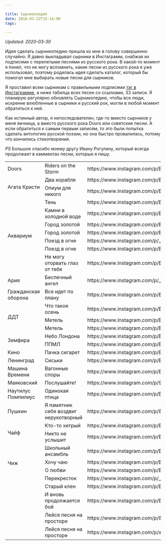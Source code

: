 ```yaml
---

title: Сырникопедия
date: 2018-03-22T15:14:00
tags: 

---
```


_Updated: 2020-03-30_

Идея сделать сырникопедию пришла ко мне в голову совершенно случайно. Я давно выкладывал сырники в Инстаграмм, снабжая их подписями с перепетыми песнями из русского рока. В какой-то момент я понял, что не могу вспомнить, какие песни из русского рока я уже использовал, поэтому родилась идея сделать каталог, который бы помогал мне выбирать новые песни для сырников.

<!--more-->

Я проставил всем сырникам с правильными подписями [тэг в Инстаграмме](https://www.instagram.com/explore/tags/%D1%81%D1%8B%D1%80%D0%BD%D0%B8%D0%BA%D0%BE%D0%BF%D0%B5%D0%B4%D0%B8%D1%8F/), а ниже табилца всех песен со ссылками, 33 записи. Я планирую регулярно обновлять Сырникопедию, чтобы все люди, искренне влюбленные в сырники и русский рок, могли в любой момент обратиться к ней.

Как истинный автор, я непоследователен, где-то вместо сырников у меня яичница, а вместо русского рока Doors или советские песни. А если обратиться к самым первым записям, то это были попытка сделать антологию русской поэзии, но она быстро провалилась, потому что кончились стихотворения.

*PS* Большое спасибо моему другу Ивану Рогулину, который всегда продолжает в камментах песни, которые я пишу.

<!-- Table -->
<table class="music">
<tr><td>Doors</td><td>Riders on the Storm</td><td>https://www.instagram.com/p/BGdjeKzSR_z</td></tr>

<tr><td rowspan="2">Агата Кристи</td><td>Два корабля</td><td>https://www.instagram.com/p/BbGeksfATS2</td></tr>
<tr>                                 <td>Опиум для никого</td><td>https://www.instagram.com/p/BaqHlF3gcBJ</td></tr>

<tr><td rowspan="7">Аквариум</td><td>Тень</td><td>https://www.instagram.com/p/Bas_xVBgDvj</td></tr>
<tr>                             <td>Камни в холодной воде</td><td>https://www.instagram.com/p/BZnR3YjAzUw</td></tr>
<tr>                             <td>Город золотой</td><td>https://www.instagram.com/p/BLaOhhgAcns</td></tr>
<tr>                             <td>Город золотой</td><td>https://www.instagram.com/p/BB1Vh9kSR_w</td></tr>
<tr>                             <td>Поезд в огне</td><td>https://www.instagram.com/p/_nuHoySR2c</td></tr>
<tr>                             <td>Поезд в огне</td><td>https://www.instagram.com/p/BxJ5Nkgl7Lm/</td></tr>
<tr>                             <td>Не могу оторвать глаз от тебя</td><td>https://www.instagram.com/p/B-WzvJ2DWhI</td></tr>

<tr><td>Ария</td><td>Беспечный ангел</td><td>https://www.instagram.com/p/_VrPp3SR8k</td></tr>
<tr><td>Гражданская оборона</td><td>Все идет по плану</td><td>https://www.instagram.com/p/B9qxw0PDXEz</td></tr>

<tr><td rowspan="3">ДДТ</td><td>Что такое осень</td><td>https://www.instagram.com/p/BaGGuWkAPrR</td></tr>
<tr>                        <td>Метель</td><td>https://www.instagram.com/p/BWcA6lMg2D6</td></tr>
<tr>                        <td>Метель</td><td>https://www.instagram.com/p/B88KboFDaB-</td></tr>

<tr><td rowspan="2">Земфира</td><td>Небо Лондона</td><td>https://www.instagram.com/p/BctltxCAdJm</td></tr>
<tr>                            <td>ППМЛ</td><td>https://www.instagram.com/p/BWt2PVVgube</td></tr>

<tr><td>Кино</td><td>Пачка сигарет</td><td>https://www.instagram.com/p/Bc6dgxDAzJJ</td></tr>

<tr><td>Ленинград</td><td>Сиськи</td><td>https://www.instagram.com/p/BMiTbpxgbBX</td></tr>

<tr><td>Машина Времени</td><td>Вагонные споры</td><td>https://www.instagram.com/p/BgdC7KinyAo</td></tr>

<tr><td>Маяковский</td><td>Послушайте!</td><td>https://www.instagram.com/p/9-NgqoyR0v</td></tr>

<tr><td>Наутилус Помпилиус</td><td>Одинокая птица</td><td>https://www.instagram.com/p/BI_0B0HDINb</td></tr>

<tr><td>Пушкин</td><td>Я памятник себе воздвиг нерукотворный </td><td>https://www.instagram.com/p/8uaf58SR3F</td></tr>

<tr><td rowspan="2">Чайф</td><td>Кто-то хитрый</td><td>https://www.instagram.com/p/BcWQPnIAk4f</td></tr>
<tr>                         <td>Никто не услышит</td><td>https://www.instagram.com/p/BDSGJ8syR68</td></tr>

<tr><td rowspan="4">Чиж</td><td>Школьный ансамбль</td><td>https://www.instagram.com/p/BcENQHvA4qJ</td></tr>
<tr>                        <td>Хочу чаю</td><td>https://www.instagram.com/p/BaQiwjrg6lb</td></tr>
<tr>                        <td>О любви</td><td>https://www.instagram.com/p/BCb9kWASR4s</td></tr>
<tr>                        <td>Перекресток</td><td>https://www.instagram.com/p/_0mByBSR5U</td></tr>

<tr><td></td><td>Старый клен</td><td>https://www.instagram.com/p/BJuD9nzjilM</td></tr>
<tr><td></td><td>И вновь продолжается бой</td><td>https://www.instagram.com/p/BA3nVa8yR8O</td></tr>
<tr><td></td><td>Лейся песня на просторе</td><td>https://www.instagram.com/p/8SDghdSRy2</td></tr>
<tr><td></td><td>Лейся песня на просторе</td><td>https://www.instagram.com/p/x-_s9oSR9u</td></tr>
</table>
